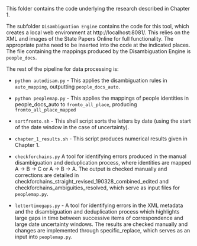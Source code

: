 This folder contains the code underlying the research described in Chapter 1.

The subfolder `Disambiguation Engine` contains the code for this tool, which creates a local web environment at http://localhost:8081/. This relies on the XML and images of the State Papers Online for full functionality. The appropriate paths need to be inserted into the code at the indicated places. The file containing the mappings produced by the Disambiguation Engine is `people_docs`.

The rest of the pipeline for data processing is:

- `python autodisam.py` - This applies the disambiguation rules in `auto_mapping`, outputting `people_docs_auto`.

- `python peoplemap.py` - This applies the mappings of people identities in people_docs_auto to `fromto_all_place`, producing `fromto_all_place_mapped`

- `sortfromto.sh` - This shell script sorts the letters by date (using the start of the date window in the case of uncertainty).

- `chapter_1_results.sh` - This script produces numerical results given in Chapter 1.

- `checkforchains.py` A tool for identifying errors produced in the manual disambiguation and deduplication process, where identities are mapped A -> B -> C or A -> B -> A. The output is checked manually and corrections are detailed in checkforchains_straight_revised_190328_combined_edited and checkforchains_ambiguities_resolved, which serve as input files for `peoplemap.py`.

- `lettertimegaps.py` - A tool for identifying errors in the XML metadata and the disambiguation and deduplication process which highlights large gaps in time between successive items of correspondence and large date uncertainty windows. The results are checked manually and changes are implemented through specific_replace, which serves as an input into `peoplemap.py`.

